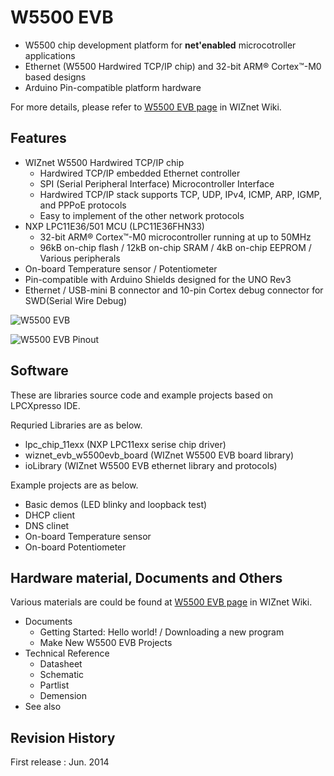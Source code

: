 # W5500 EVB
- W5500 chip development platform for **net'enabled** microcotroller applications
- Ethernet (W5500 Hardwired TCP/IP chip) and 32-bit ARM® Cortex™-M0 based designs
- Arduino Pin-compatible platform hardware

For more details, please refer to [W5500 EVB page](http://wizwiki.net/wiki/doku.php?id=products:w5500:w5500_evb) in WIZnet Wiki.

## Features
- WIZnet W5500 Hardwired TCP/IP chip
  - Hardwired TCP/IP embedded Ethernet controller
  - SPI (Serial Peripheral Interface) Microcontroller Interface
  - Hardwired TCP/IP stack supports TCP, UDP, IPv4, ICMP, ARP, IGMP, and PPPoE protocols
  - Easy to implement of the other network protocols
- NXP LPC11E36/501 MCU (LPC11E36FHN33)
  - 32-bit ARM® Cortex™-M0 microcontroller running at up to 50MHz
  - 96kB on-chip flash / 12kB on-chip SRAM / 4kB on-chip EEPROM / Various peripherals
- On-board Temperature sensor / Potentiometer
- Pin-compatible with Arduino Shields designed for the UNO Rev3
- Ethernet / USB-mini B connector and 10-pin Cortex debug connector for SWD(Serial Wire Debug)

<!-- W5500 EVB pic -->
![W5500 EVB](http://wizwiki.net/files/-.jpg "W5500 EVB")

<!-- W5500 EVB pinout -->
![W5500 EVB Pinout](http://wizwiki.net/files/-.jpg "W5500 EVB Pinout")

## Software
These are libraries source code and example projects based on LPCXpresso IDE.

Requried Libraries are as below.
- lpc_chip_11exx (NXP LPC11exx serise chip driver)
- wiznet_evb_w5500evb_board (WIZnet W5500 EVB board library)
- ioLibrary (WIZnet W5500 EVB ethernet library and protocols)

Example projects are as below.
- Basic demos (LED blinky and loopback test)
- DHCP client
- DNS clinet
- On-board Temperature sensor
- On-board Potentiometer

## Hardware material, Documents and Others
Various materials are could be found at [W5500 EVB page](http://wizwiki.net/wiki/doku.php?id=products:w5500:w5500_evb) in WIZnet Wiki.
- Documents
  - Getting Started: Hello world! / Downloading a new program
  - Make New W5500 EVB Projects
- Technical Reference
  - Datasheet
  - Schematic
  - Partlist
  - Demension
- See also



## Revision History
First release : Jun. 2014
